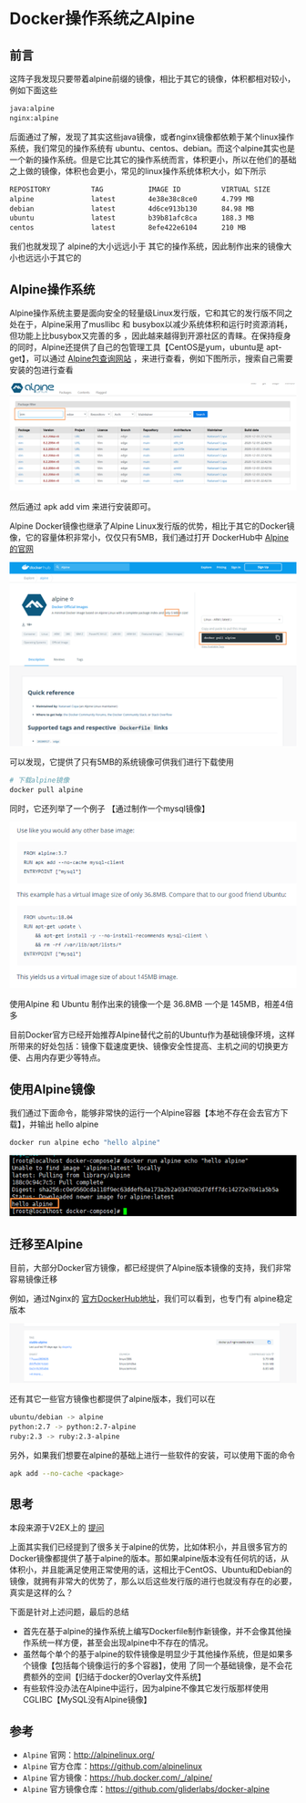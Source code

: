 # Docker操作系统之Alpine

## 前言

这阵子我发现只要带着alpine前缀的镜像，相比于其它的镜像，体积都相对较小，例如下面这些

```bash
java:alpine
nginx:alpine
```

后面通过了解，发现了其实这些java镜像，或者nginx镜像都依赖于某个linux操作系统，我们常见的操作系统有  ubuntu、centos、debian。而这个alpine其实也是一个新的操作系统。但是它比其它的操作系统而言，体积更小，所以在他们的基础之上做的镜像，体积也会更小，常见的linux操作系统体积大小，如下所示

```bash
REPOSITORY          TAG           IMAGE ID          VIRTUAL SIZE
alpine              latest        4e38e38c8ce0      4.799 MB
debian              latest        4d6ce913b130      84.98 MB
ubuntu              latest        b39b81afc8ca      188.3 MB
centos              latest        8efe422e6104      210 MB
```

我们也就发现了 alpine的大小远远小于 其它的操作系统，因此制作出来的镜像大小也远远小于其它的

## Alpine操作系统

Alpine操作系统主要是面向安全的轻量级Linux发行版，它和其它的发行版不同之处在于，Alpine采用了musllibc 和 busybox以减少系统体积和运行时资源消耗，但功能上比busybox又完善的多 ，因此越来越得到开源社区的青睐。在保持瘦身的同时，Alpine还提供了自己的包管理工具【CentOS是yum，ubuntu是 apt-get】，可以通过 [Alpine包查询网站](https://pkgs.alpinelinux.org/packages) ，来进行查看，例如下图所示，搜索自己需要安装的包进行查看

![image-20201206093447554](images/image-20201206093447554.png)

然后通过 apk add vim 来进行安装即可。

Alpine Docker镜像也继承了Alpine Linux发行版的优势，相比于其它的Docker镜像，它的容量体积非常小，仅仅只有5MB，我们通过打开 DockerHub中 [Alpine的官网](https://registry.hub.docker.com/_/alpine)

![image-20201206093922397](images/image-20201206093922397.png)

可以发现，它提供了只有5MB的系统镜像可供我们进行下载使用

```bash
# 下载alpine镜像
docker pull alpine
```

同时，它还列举了一个例子 【通过制作一个mysql镜像】

![image-20201206094302242](images/image-20201206094302242.png)

使用Alpine 和 Ubuntu 制作出来的镜像一个是 36.8MB 一个是 145MB，相差4倍多

目前Docker官方已经开始推荐Alpine替代之前的Ubuntu作为基础镜像环境，这样所带来的好处包括：镜像下载速度更快、镜像安全性提高、主机之间的切换更方便、占用内存更少等特点。



## 使用Alpine镜像

我们通过下面命令，能够非常快的运行一个Alpine容器【本地不存在会去官方下载】，并输出 hello alpine

```bash
docker run alpine echo "hello alpine"
```

![image-20201206094817959](images/image-20201206094817959.png)

## 迁移至Alpine

目前，大部分Docker官方镜像，都已经提供了Alpine版本镜像的支持，我们非常容易镜像迁移

例如，通过Nginx的 [官方DockerHub地址](https://registry.hub.docker.com/_/nginx)，我们可以看到，也专门有 alpine稳定版本

![image-20201206095346672](images/image-20201206095346672.png)

还有其它一些官方镜像也都提供了alpine版本，我们可以在

```bash
ubuntu/debian -> alpine
python:2.7 -> python:2.7-alpine
ruby:2.3 -> ruby:2.3-alpine
```

另外，如果我们想要在alpine的基础上进行一些软件的安装，可以使用下面的命令

```bash
apk add --no-cache <package>
```

## 思考

本段来源于V2EX上的 [提问](https://www.v2ex.com/t/581888)

上面其实我们已经提到了很多关于alpine的优势，比如体积小，并且很多官方的Docker镜像都提供了基于alpine的版本。那如果alpine版本没有任何坑的话，从体积小，并且能满足使用正常使用的话，这相比于CentOS、Ubuntu和Debian的镜像，就拥有非常大的优势了，那么以后这些发行版的进行也就没有存在的必要，真实是这样的么？

下面是针对上述问题，最后的总结

- 首先在基于alpine的操作系统上编写Dockerfile制作新镜像，并不会像其他操作系统一样方便，甚至会出现alpine中不存在的情况。
- 虽然每个单个的基于alpine的软件镜像是明显少于其他操作系统，但是如果多个镜像【包括每个镜像运行的多个容器】，使用 了同一个基础镜像，是不会花费额外的空间【归结于docker的Overlay文件系统】
- 有些软件没办法在Alpine中运行，因为alpine不像其它发行版那样使用CGLIBC【MySQL没有Alpine镜像】

## 参考

- `Alpine` 官网：http://alpinelinux.org/
- `Alpine` 官方仓库：https://github.com/alpinelinux
- `Alpine` 官方镜像：https://hub.docker.com/_/alpine/
- `Alpine` 官方镜像仓库：https://github.com/gliderlabs/docker-alpine

